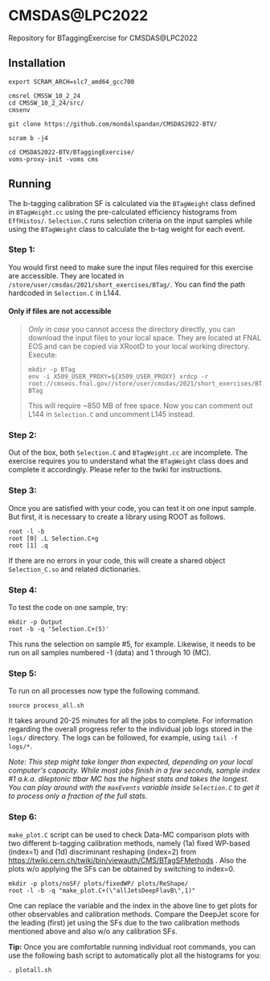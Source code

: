# CMSDAS@LPC2022
Repository for BTaggingExercise for CMSDAS@LPC2022

## Installation
```
export SCRAM_ARCH=slc7_amd64_gcc700

cmsrel CMSSW_10_2_24
cd CMSSW_10_2_24/src/
cmsenv

git clone https://github.com/mondalspandan/CMSDAS2022-BTV/

scram b -j4

cd CMSDAS2022-BTV/BTaggingExercise/
voms-proxy-init -voms cms
```
## Running
The b-tagging calibration SF is calculated via the `BTagWeight` class defined in `BTagWeight.cc` using the pre-calculated efficiency histograms from `EffHistos/`. `Selection.C` runs selection criteria on the input samples while using the `BTagWeight` class to calculate the b-tag weight for each event.

### Step 1:

You would first need to make sure the input files required for this exercise are accessible. They are located in `/store/user/cmsdas/2021/short_exercises/BTag/`. You can find the path hardcoded in `Selection.C` in L144.

#### Only if files are not accessible

> *Only in case* you cannot access the directory directly, you can download the input files to your local space. They are located at FNAL EOS and can be copied via XRootD to your local working directory. Execute:
> ```
> mkdir -p BTag
> env -i X509_USER_PROXY=${X509_USER_PROXY} xrdcp -r root://cmseos.fnal.gov//store/user/cmsdas/2021/short_exercises/BTag BTag
> ```
> This will require ~850 MB of free space. Now you can comment out L144 in `Selection.C` and uncomment L145 instead.

### Step 2:
Out of the box, both `Selection.C` and `BTagWeight.cc` are incomplete. The exercise requires you to understand what the `BTagWeight` class does and complete it accordingly. Please refer to the twiki for instructions.

### Step 3:
Once you are satisfied with your code, you can test it on one input sample. But first, it is necessary to create a library using ROOT as follows.
```
root -l -b
root [0] .L Selection.C+g
root [1] .q

```
If there are no errors in your code, this will create a shared object `Selection_C.so`  and related dictionaries.

### Step 4:
To test the code on one sample, try:
```
mkdir -p Output
root -b -q 'Selection.C+(5)'
```
This runs the selection on sample #5, for example. Likewise, it needs to be run on all samples numbered -1 (data) and 1 through 10 (MC).

### Step 5:
To run on all processes now type the following command.
```
source process_all.sh
```
It takes around 20-25 minutes for all the jobs to complete. For information regarding the overall progress refer to the individual job logs stored in the `logs/` directory. The logs can be followed, for example, using `tail -f logs/*`.

*Note: This step might take longer than expected, depending on your local computer's capacity. While most jobs finish in a few seconds, sample index #1 a.k.a. dileptonic ttbar MC has the highest stats and takes the longest. You can play around with the `maxEvents` variable inside `Selection.C` to get it to process only a fraction of the full stats.*

### Step 6:
`make_plot.C` script can be used to check Data-MC comparison plots with two different b-tagging calibration methods, namely (1a) fixed WP-based (index=1) and (1d) discriminant reshaping (index=2) from https://twiki.cern.ch/twiki/bin/viewauth/CMS/BTagSFMethods . Also the plots w/o  applying the SFs can be obtained by switching to index=0.     

```
mkdir -p plots/noSF/ plots/fixedWP/ plots/ReShape/
root -l -b -q "make_plot.C+(\"allJetsDeepFlavB\",1)"
```
One can replace the variable and the index in the above line to get plots for other observables and calibration methods. Compare the DeepJet score for the leading (first) jet using the SFs due to the two calibration methods mentioned above and also w/o any calibration SFs.

**Tip:** Once you are comfortable running individual root commands, you can use the following bash script to automatically plot all the histograms for you:
```
. plotall.sh
```
